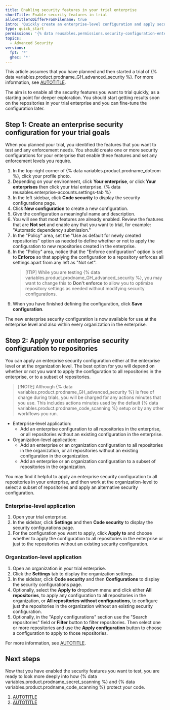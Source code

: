 ```yaml
---
title: Enabling security features in your trial enterprise
shortTitle: Enable security features in trial
allowTitleToDifferFromFilename: true
intro: 'Quickly create an enterprise-level configuration and apply security features across all repositories in your trial enterprise.'
type: quick_start
permissions: '{% data reusables.permissions.security-configuration-enterprise-enable %}'
topics:
  - Advanced Security
versions:
  fpt: '*'
  ghec: '*'
---
```


This article assumes that you have planned and then started a trial of {% data variables.product.prodname_GH_advanced_security %}. For more information, see [AUTOTITLE](/code-security/trialing-github-advanced-security/planning-a-trial-of-ghas).

The aim is to enable all the security features you want to trial quickly, as a starting point for deeper exploration. You should start getting results soon on the repositories in your trial enterprise and you can fine-tune the configuration later.

## Step 1: Create an enterprise security configuration for your trial goals

When you planned your trial, you identified the features that you want to test and any enforcement needs. You should create one or more security configurations for your enterprise that enable these features and set any enforcement levels you require.

1. In the top-right corner of {% data variables.product.prodname_dotcom %}, click your profile photo.
1. Depending on your environment, click **Your enterprise**, or click **Your enterprises** then click your trial enterprise.
{% data reusables.enterprise-accounts.settings-tab %}
1. In the left sidebar, click **Code security** to display the security configurations page.
1. Click **New configuration** to create a new configuration.
1. Give the configuration a meaningful name and description.
1. You will see that most features are already enabled. Review the features that are **Not set** and enable any that you want to trial, for example: "Automatic dependency submission."
1. In the "Policy" area, set the "Use as default for newly created repositories" option as needed to define whether or not to apply the configuration to new repositories created in the enterprise.
1. In the "Policy" area, notice that the "Enforce configuration" option is set to **Enforce** so that applying the configuration to a repository enforces all settings apart from any left as "Not set".
   > [!TIP] While you are testing {% data variables.product.prodname_GH_advanced_security %}, you may want to change this to **Don't enforce** to allow you to optimize repository settings as needed without modifying security configurations.
1. When you have finished defining the configuration, click **Save configuration**.

The new enterprise security configuration is now available for use at the enterprise level and also within every organization in the enterprise.

## Step 2: Apply your enterprise security configuration to repositories

You can apply an enterprise security configuration either at the enterprise level or at the organization level. The best option for you will depend on whether or not you want to apply the configuration to all repositories in the enterprise, or to a subset of repositories.

> [!NOTE] Although {% data variables.product.prodname_GH_advanced_security %} is free of charge during trials, you will be charged for any actions minutes that you use. This includes actions minutes used by the default {% data variables.product.prodname_code_scanning %} setup or by any other workflows you run.

* Enterprise-level application:
   * Add an enterprise configuration to all repositories in the enterprise, or all repositories without an existing configuration in the enterprise.
* Organization-level application:
   * Add an enterprise or an organization configuration to all repositories in the organization, or all repositories without an existing configuration in the organization.
   * Add an enterprise or an organization configuration to a subset of repositories in the organization.

You may find it helpful to apply an enterprise security configuration to all repositories in your enterprise, and then work at the organization-level to select a subset of repositories and apply an alternative security configuration.

### Enterprise-level application

1. Open your trial enterprise.
1. In the sidebar, click **Settings** and then **Code security** to display the security configurations page.
1. For the configuration you want to apply, click **Apply to** and choose whether to apply the configuration to all repositories in the enterprise or just to the repositories without an existing security configuration.

### Organization-level application

1. Open an organization in your trial enterprise.
1. Click the **Settings** tab to display the organization settings.
1. In the sidebar, click **Code security** and then **Configurations** to display the security configurations page.
1. Optionally, select the **Apply to** dropdown menu and click either **All repositories**, to apply any configuration to all repositories in the organization, or **All repositories without configurations**, to configure just the repositories in the organization without an existing security configuration.
1. Optionally, in the "Apply configurations" section use the "Search repositories" field or **Filter** button to filter repositories. Then select one or more repositories and use the **Apply configuration** button to choose a configuration to apply to those repositories.

For more information, see [AUTOTITLE](/code-security/securing-your-organization/enabling-security-features-in-your-organization/applying-a-custom-security-configuration).

## Next steps

Now that you have enabled the security features you want to test, you are ready to look more deeply into how {% data variables.product.prodname_secret_scanning %} and {% data variables.product.prodname_code_scanning %} protect your code.

1. [AUTOTITLE](/code-security/trialing-github-advanced-security/explore-trial-secret-scanning)
1. [AUTOTITLE](/code-security/trialing-github-advanced-security/explore-trial-code-scanning)
